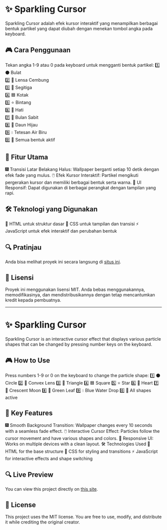 # ✨ Sparkling Cursor
Sparkling Cursor adalah efek kursor interaktif yang menampilkan berbagai bentuk partikel yang dapat diubah dengan menekan tombol angka pada keyboard.

## 🎮 Cara Penggunaan
Tekan angka 1-9 atau 0 pada keyboard untuk mengganti bentuk partikel:
1️⃣ ⚫ Bulat  
2️⃣ 🔵 Lensa Cembung  
3️⃣ 🔺 Segitiga  
4️⃣ 🟦 Kotak  
5️⃣ ⭐ Bintang  
6️⃣ 💖 Hati  
7️⃣ 🌙 Bulan Sabit  
8️⃣ 🍃 Daun Hijau  
9️⃣ 💧 Tetesan Air Biru  
0️⃣ 🔄 Semua bentuk aktif  

## 🌟 Fitur Utama
🎆 Transisi Latar Belakang Halus: Wallpaper berganti setiap 10 detik dengan efek fade yang mulus.
🖱️ Efek Kursor Interaktif: Partikel mengikuti pergerakan kursor dan memiliki berbagai bentuk serta warna.
📱 UI Responsif: Dapat digunakan di berbagai perangkat dengan tampilan yang rapi.

## 🛠️ Teknologi yang Digunakan
📜 HTML untuk struktur dasar
🎨 CSS untuk tampilan dan transisi
⚡ JavaScript untuk efek interaktif dan perubahan bentuk

## 🔍 Pratinjau
Anda bisa melihat proyek ini secara langsung di [situs ini](https://gilangalrusliadi.github.io/Sparkling-Cursor/).

## 📜 Lisensi
Proyek ini menggunakan lisensi MIT. Anda bebas menggunakannya, memodifikasinya, dan mendistribusikannya dengan tetap mencantumkan kredit kepada pembuatnya.

--------------------------------------------------------------------------------------------

# ✨ Sparkling Cursor
Sparkling Cursor is an interactive cursor effect that displays various particle shapes that can be changed by pressing number keys on the keyboard.

## 🎮 How to Use
Press numbers 1-9 or 0 on the keyboard to change the particle shape:
1️⃣ ⚫ Circle
2️⃣ 🔵 Convex Lens
3️⃣ 🔺 Triangle
4️⃣ 🟦 Square
5️⃣ ⭐ Star
6️⃣ 💖 Heart
7️⃣ 🌙 Crescent Moon
8️⃣ 🍃 Green Leaf
9️⃣ 💧 Blue Water Drop
0️⃣ 🔄 All shapes active

## 🌟 Key Features
🎆 Smooth Background Transition: Wallpaper changes every 10 seconds with a seamless fade effect.
🖱️ Interactive Cursor Effect: Particles follow the cursor movement and have various shapes and colors.
📱 Responsive UI: Works on multiple devices with a clean layout.
🛠️ Technologies Used
📜 HTML for the base structure
🎨 CSS for styling and transitions
⚡ JavaScript for interactive effects and shape switching

## 🔍 Live Preview
You can view this project directly on [this site](https://gilangalrusliadi.github.io/Sparkling-Cursor/).

## 📜 License
This project uses the MIT license. You are free to use, modify, and distribute it while crediting the original creator.
